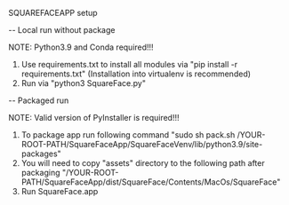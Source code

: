 SQUAREFACEAPP setup


-- Local run without package

NOTE: Python3.9 and Conda required!!!
1. Use requirements.txt to install all modules via "pip install -r requirements.txt" (Installation into virtualenv is recommended)
2. Run via "python3 SquareFace.py"

-- Packaged run

NOTE: Valid version of PyInstaller is required!!!
1. To package app run following command "sudo sh pack.sh /YOUR-ROOT-PATH/SquareFaceApp/SquareFaceVenv/lib/python3.9/site-packages" 
2. You will need to copy "assets" directory to the following path after packaging "/YOUR-ROOT-PATH/SquareFaceApp/dist/SquareFace/Contents/MacOs/SquareFace"
3. Run SquareFace.app